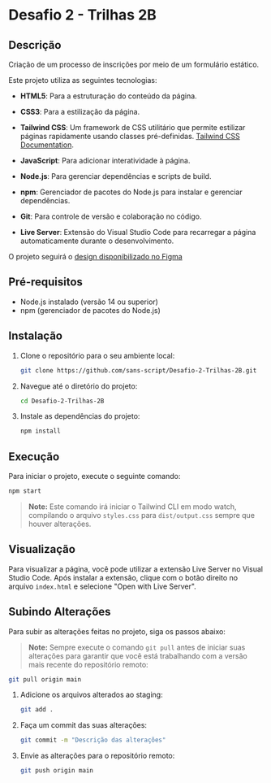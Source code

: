 # Desafio 2 - Trilhas 2B

## Descrição

Criação de um processo de inscrições por meio de um formulário estático.

Este projeto utiliza as seguintes tecnologias:

- **HTML5**: Para a estruturação do conteúdo da página.

- **CSS3**: Para a estilização da página.

- **Tailwind CSS**: Um framework de CSS utilitário que permite estilizar páginas rapidamente usando classes pré-definidas. [Tailwind CSS Documentation](https://tailwindcss.com/docs/styling-with-utility-classes).

- **JavaScript**: Para adicionar interatividade à página.

- **Node.js**: Para gerenciar dependências e scripts de build.

- **npm**: Gerenciador de pacotes do Node.js para instalar e 
gerenciar dependências.

- **Git**: Para controle de versão e colaboração no código.

- **Live Server**: Extensão do Visual Studio Code para recarregar a página automaticamente durante o desenvolvimento.

O projeto seguirá o [design disponibilizado no Figma](https://www.figma.com/design/xMXycKv7AAwE7oVGJ1whpd/Desafio-2---Trilhas-2B?node-id=22-377&p=f&t=y4NR5blp1qxlMImV-0)

## Pré-requisitos

- Node.js instalado (versão 14 ou superior)
- npm (gerenciador de pacotes do Node.js)

## Instalação

1. Clone o repositório para o seu ambiente local:

   ```sh
   git clone https://github.com/sans-script/Desafio-2-Trilhas-2B.git
   ```
2. Navegue até o diretório do projeto:
   ```sh
   cd Desafio-2-Trilhas-2B
   ```
3. Instale as dependências do projeto:
   ```sh
   npm install
   ```

## Execução

Para iniciar o projeto, execute o seguinte comando:

```sh
npm start
```

> **Note:** Este comando irá iniciar o Tailwind CLI em modo watch, compilando o arquivo `styles.css` para `dist/output.css` sempre que houver alterações.


## Visualização

Para visualizar a página, você pode utilizar a extensão Live Server no Visual Studio Code. Após instalar a extensão, clique com o botão direito no arquivo `index.html` e selecione "Open with Live Server".

## Subindo Alterações

Para subir as alterações feitas no projeto, siga os passos abaixo:

> **Note:** Sempre execute o comando `git pull` antes de iniciar suas alterações para garantir que você está trabalhando com a versão mais recente do repositório remoto:

   ```sh
   git pull origin main
   ```

1. Adicione os arquivos alterados ao staging:

   ```sh
   git add .
   ```
2. Faça um commit das suas alterações:

   ```sh
   git commit -m "Descrição das alterações"
   ```
3. Envie as alterações para o repositório remoto:

   ```sh
   git push origin main
   ```